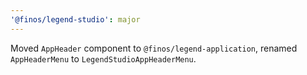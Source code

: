 ```yaml
---
'@finos/legend-studio': major
---
```


Moved `AppHeader` component to `@finos/legend-application`, renamed `AppHeaderMenu` to `LegendStudioAppHeaderMenu`.

